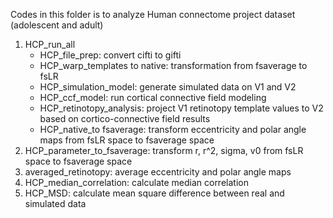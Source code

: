 Codes in this folder is to analyze Human connectome project dataset (adolescent and adult)
1. HCP_run_all
   - HCP_file_prep: convert cifti to gifti
   - HCP_warp_templates to native: transformation from fsaverage to fsLR
   - HCP_simulation_model: generate simulated data on V1 and V2
   - HCP_ccf_model: run cortical connective field modeling
   - HCP_retinotopy_analysis: project V1 retinotopy template values to V2 based on cortico-connective field results
   - HCP_native_to fsaverage: transform eccentricity and polar angle maps from fsLR space to fsaverage space
3. HCP_parameter_to_fsaverage: transform r, r^2, sigma, v0 from fsLR space to fsaverage space
4. averaged_retinotopy: average eccentricity and polar angle maps
5. HCP_median_correlation: calculate median correlation
6. HCP_MSD: calculate mean square difference between real and simulated data

